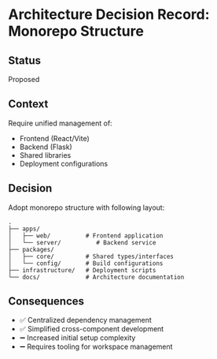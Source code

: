 # Architecture Decision Record: Monorepo Structure

## Status
Proposed

## Context
Require unified management of:
- Frontend (React/Vite)
- Backend (Flask)
- Shared libraries
- Deployment configurations

## Decision
Adopt monorepo structure with following layout:

```
.
├── apps/
│   ├── web/          # Frontend application
│   └── server/          # Backend service
├── packages/
│   ├── core/         # Shared types/interfaces
│   └── config/       # Build configurations
├── infrastructure/   # Deployment scripts
└── docs/             # Architecture documentation
```

## Consequences
- ✅ Centralized dependency management
- ✅ Simplified cross-component development
- ➖ Increased initial setup complexity
- ➖ Requires tooling for workspace management
